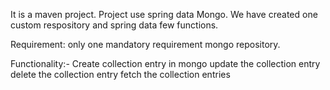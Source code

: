 It is a maven project. 
Project use spring data Mongo. We have created one custom respository and spring data few functions.

Requirement:
	only one mandatory requirement mongo repository.

Functionality:-
	Create collection entry in mongo
	update the collection entry
	delete the collection entry
	fetch the collection entries

 
